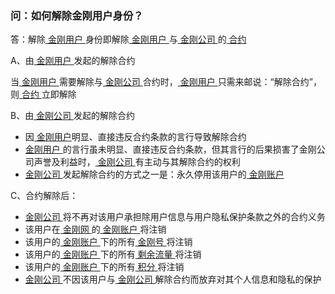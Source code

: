 ### 问：如何解除金刚用户身份？

答：解除[ 金刚用户 ](https://a2zitpro.github.io/web/金刚用户)身份即解除[ 金刚用户 ](https://a2zitpro.github.io/web/金刚用户)与[ 金刚公司 ](https://a2zitpro.github.io/web/金刚公司)的[ 合约 ]()

A、由[ 金刚用户 ]()发起的解除合约

当[ 金刚用户 ]()需要解除与[ 金刚公司 ]()合约时，[ 金刚用户 ]()只需来邮说：“解除合约”，则[ 合约 ]()立即解除

B、由[ 金刚公司 ]()发起的解除合约

- 因[ 金刚用户]()明显、直接违反合约条款的言行导致解除合约
- [ 金刚用户 ]()的言行虽未明显、直接违反合约条款，但其言行的后果损害了金刚公司声誉及利益时，[ 金刚公司 ]()有主动与其解除合约的权利
- [ 金刚公司 ]()发起解除合约的方式之一是：永久停用该用户的[ 金刚账户 ]()

C、合约解除后：

- [ 金刚公司 ]()将不再对该用户承担除用户信息与用户隐私保护条款之外的合约义务
- 该用户在[ 金刚网 ]()的[ 金刚账户 ]()将注销
- 该用户的[ 金刚账户 ]()下的所有[ 金刚号 ]()将注销
- 该用户的[ 金刚账户 ]()下的所有[ 剩余流量 ]()将注销
- 该用户的[ 金刚账户 ]()下的所有[ 积分 ]()将注销
- [ 金刚公司 ]()不因该用户与[ 金刚公司 ]()解除合约而放弃对其个人信息和隐私的保护
